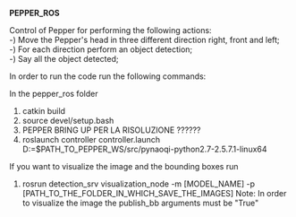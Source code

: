 **PEPPER_ROS**

Control of Pepper for performing the following actions:<br />
-) Move the Pepper's head in three different direction right, front and left;<br />
-) For each direction perform an object detection;<br />
-) Say all the object detected;<br />

In order to run the code run the following commands:

In the pepper_ros folder
1. catkin build
2. source devel/setup.bash
3. PEPPER BRING UP PER LA RISOLUZIONE ??????
4. roslaunch controller controller.launch D:=$PATH_TO_PEPPER_WS/src/pynaoqi-python2.7-2.5.7.1-linux64

If you want to visualize the image and the bounding boxes run
1. rosrun detection_srv visualization_node -m [MODEL_NAME] -p [PATH_TO_THE_FOLDER_IN_WHICH_SAVE_THE_IMAGES]
Note: In order to visualize the image the publish_bb arguments must be "True"
